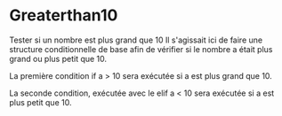 # Greaterthan10
Tester si un nombre est plus grand que 10
Il s'agissait ici de faire une structure conditionnelle de base afin de vérifier si le nombre a était plus grand ou plus petit que 10.

La première condition if a > 10  sera exécutée si a est plus grand que 10.

La seconde condition, exécutée avec le elif a < 10 sera exécutée si a est plus petit que 10.
